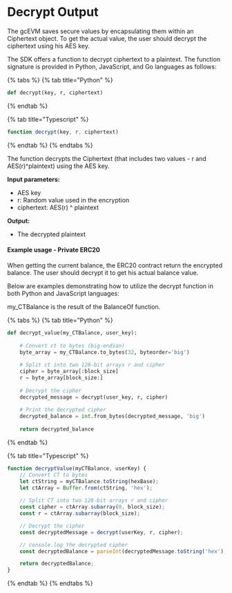# Decrypt Output

The gcEVM saves secure values by encapsulating them within an Ciphertext object. To get the actual value, the user should decrypt the ciphertext using his AES key.

The SDK offers a function to decrypt ciphertext to a plaintext. The function signature is provided in Python, JavaScript, and Go languages as follows:

{% tabs %}
{% tab title="Python" %}
```python
def decrypt(key, r, ciphertext)
```
{% endtab %}

{% tab title="Typescript" %}
```javascript
function decrypt(key, r, ciphertext)
```
{% endtab %}
{% endtabs %}

The function decrypts the Ciphertext (that includes two values - r and AES(r)^plaintext) using the AES key.

**Input parameters:**

* AES key
* r: Random value used in the encryption
* ciphertext: AES(r) ^ plaintext

**Output:**

* The decrypted plaintext

#### Example usage - Private ERC20

When getting the current balance, the ERC20 contract return the encrypted balance. The user should decrypt it to get his actual balance value.

Below are examples demonstrating how to utilize the decrypt function in both Python and JavaScript languages:

my\_CTBalance is the result of the BalanceOf function.

{% tabs %}
{% tab title="Python" %}
```python
def decrypt_value(my_CTBalance, user_key):
    
    # Convert ct to bytes (big-endian)
    byte_array = my_CTBalance.to_bytes(32, byteorder='big')
    
    # Split ct into two 128-bit arrays r and cipher
    cipher = byte_array[:block_size]
    r = byte_array[block_size:]
    
    # Decrypt the cipher
    decrypted_message = decrypt(user_key, r, cipher)
    
    # Print the decrypted cipher
    decrypted_balance = int.from_bytes(decrypted_message, 'big')
    
    return decrypted_balance
```
{% endtab %}

{% tab title="Typescript" %}
```javascript
function decryptValue(myCTBalance, userKey) {
    // Convert CT to bytes
    let ctString = myCTBalance.toString(hexBase);
    let ctArray = Buffer.from(ctString, 'hex');
    
    // Split CT into two 128-bit arrays r and cipher
    const cipher = ctArray.subarray(0, block_size);
    const r = ctArray.subarray(block_size);

    // Decrypt the cipher
    const decryptedMessage = decrypt(userKey, r, cipher);

    // console.log the decrypted cipher
    const decryptedBalance = parseInt(decryptedMessage.toString('hex'), block_size);

    return decryptedBalance;
}
```
{% endtab %}
{% endtabs %}
